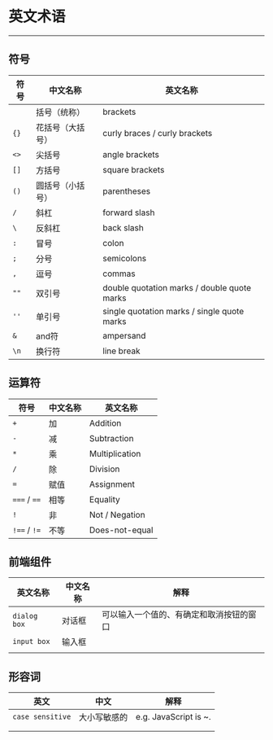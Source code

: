 # 英文术语

---

## 符号

| 符号 | 中文名称         | 英文名称                             |
| ---- | ---------------- | ------------------------------------ |
|      | 括号（统称）     | brackets                         |
| `{}` | 花括号（大括号） | curly braces / curly brackets |
| `<>` | 尖括号           | angle brackets                   |
| `[]` | 方括号           | square brackets                  |
| `()` | 圆括号（小括号） | parentheses |
| `/`  | 斜杠             | forward slash                    |
| `\`  | 反斜杠           | back slash                           |
| `:`  | 冒号             | colon                                |
| `;` | 分号 | semicolons                   |
| `,` | 逗号 | commas                       |
| `""` | 双引号 | double quotation marks / double quote marks |
| `''` | 单引号 | single quotation marks / single quote marks |
| `&` | and符 | ampersand |
| `\n` | 换行符 | line break |



## 运算符

| 符号         | 中文名称 | 英文名称       |
| ------------ | -------- | -------------- |
| `+`          | 加       | Addition       |
| `-`          | 减       | Subtraction    |
| `*`          | 乘       | Multiplication |
| `/`          | 除       | Division       |
| `=`          | 赋值     | Assignment     |
| `===` / `==` | 相等     | Equality       |
| `!`          | 非       | Not / Negation |
| `!==` / `!=` | 不等     | Does-not-equal |



## 前端组件

| 英文名称     | 中文名称 | 解释                                     |
| ------------ | -------- | ---------------------------------------- |
| `dialog box` | 对话框   | 可以输入一个值的、有确定和取消按钮的窗口 |
| `input box`  | 输入框   |                                          |
|              |          |                                          |



## 形容词

| 英文             | 中文         | 解释                  |
| ---------------- | ------------ | --------------------- |
| `case sensitive` | 大小写敏感的 | e.g. JavaScript is ~. |
|                  |              |                       |
|                  |              |                       |

